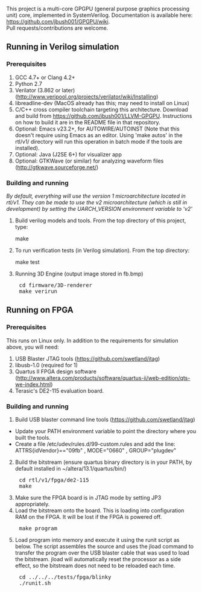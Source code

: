 This project is a multi-core GPGPU (general purpose graphics processing unit) core, implemented in SystemVerilog. 
Documentation is available here: https://github.com/jbush001/GPGPU/wiki.  
Pull requests/contributions are welcome.

## Running in Verilog simulation

### Prerequisites
1. GCC 4.7+ or Clang 4.2+
2. Python 2.7
3. Verilator (3.862 or later) (http://www.veripool.org/projects/verilator/wiki/Installing)
4. libreadline-dev (MacOS already has this; may need to install on Linux)
5. C/C++ cross compiler toolchain targeting this architecture. Download and build from https://github.com/jbush001/LLVM-GPGPU.  Instructions on how to build it are in the README file in that repository.
6. Optional: Emacs v23.2+, for AUTOWIRE/AUTOINST (Note that this doesn't require using Emacs as an editor. Using 'make autos' in the rtl/v1/ directory will run this operation in batch mode if the tools are installed).
7. Optional: Java (J2SE 6+) for visualizer app 
8. Optional: GTKWave (or similar) for analyzing waveform files (http://gtkwave.sourceforge.net/)

### Building and running

_By default, everything will use the version 1 microarchitecture located in rtl/v1. They can be made to use the v2 
microarchitecture (which is still in development) by setting the UARCH_VERSION environment variable to 'v2'_

1. Build verilog models and tools. From the top directory of this project, type:

    make

2. To run verification tests (in Verilog simulation). From the top directory: 

    make test

3. Running 3D Engine (output image stored in fb.bmp)
<pre>
    cd firmware/3D-renderer
    make verirun
</pre>

## Running on FPGA

### Prerequisites
This runs on Linux only.  In addition to the requirements for simulation above, you will need:

1. USB Blaster JTAG tools (https://github.com/swetland/jtag)
2. libusb-1.0 (required for 1)
3. Quartus II FPGA design software (http://www.altera.com/products/software/quartus-ii/web-edition/qts-we-index.html)
4. Terasic's DE2-115 evaluation board.

### Building and running
1. Build USB blaster command line tools (https://github.com/swetland/jtag) 
 * Update your PATH environment variable to point the directory where you built the tools.  
 * Create a file /etc/udev/rules.d/99-custom.rules and add the line: ATTRS{idVendor}=="09fb" , MODE="0660" , GROUP="plugdev" 
2. Build the bitstream (ensure quartus binary directory is in your PATH, by default installed in ~/altera/13.1/quartus/bin/)
<pre>
    cd rtl/v1/fpga/de2-115
    make
</pre>
3. Make sure the FPGA board is in JTAG mode by setting JP3 appropriately.
4. Load the bitstream onto the board.  This is loading into configuration RAM on the FPGA.  It will be lost if the FPGA is powered off.
<pre>
    make program 
</pre>

5.  Load program into memory and execute it using the runit script as below.   The script assembles the source and uses the jload command to transfer the program over the USB blaster cable that was used to load the bitstream.  jload will automatically reset the processor as a side effect, so the bitstream does not need to be reloaded each time.
<pre>
    cd ../../../tests/fpga/blinky
    ./runit.sh
</pre>
